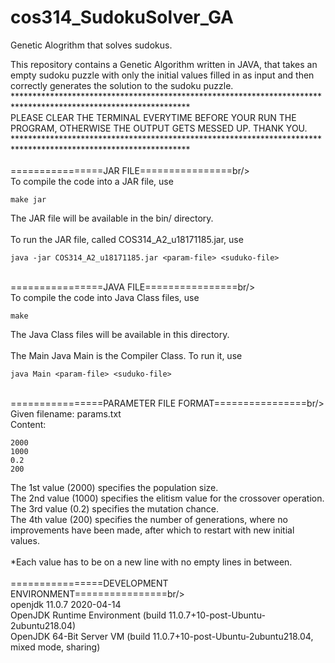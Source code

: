 # cos314_SudokuSolver_GA
Genetic Alogrithm that solves sudokus.<br/>

This repository contains a Genetic Algorithm written in JAVA, that takes an empty sudoku puzzle with only the initial values filled in as input and then correctly generates the solution to the sudoku puzzle.
<br/>
****************************************************************************************************************<br/>
PLEASE CLEAR THE TERMINAL EVERYTIME BEFORE YOUR RUN THE PROGRAM, OTHERWISE THE OUTPUT GETS MESSED UP. THANK YOU.<br/>
****************************************************************************************************************<br/>
<br/>
================JAR FILE================br/>
<br/>
To compile the code into a JAR file, use

	make jar

The JAR file will be available in the bin/ directory.<br/>
<br/>
To run the JAR file, called COS314_A2_u18171185.jar, use

	java -jar COS314_A2_u18171185.jar <param-file> <suduko-file>
<br/>
================JAVA FILE================br/>
<br/>
To compile the code into Java Class files, use

	make

The Java Class files will be available in this directory.<br/>
<br/>
The Main Java Main is the Compiler Class. To run it, use

	java Main <param-file> <suduko-file>
<br/>
================PARAMETER FILE FORMAT================br/>
<br/>
Given filename: params.txt<br/>
Content:

	2000
	1000
	0.2
	200

The 1st value (2000) specifies the population size.<br/>
The 2nd value (1000) specifies the elitism value for the crossover operation.<br/>
The 3rd value (0.2)  specifies the mutation chance.<br/>
The 4th value (200)  specifies the number of generations, where no improvements have been made, after which to restart with new initial values.<br/>
<br/>
*Each value has to be on a new line with no empty lines in between.<br/>
<br/>
================DEVELOPMENT ENVIRONMENT================br/>
<br/>
openjdk 11.0.7 2020-04-14<br/>
OpenJDK Runtime Environment (build 11.0.7+10-post-Ubuntu-2ubuntu218.04)<br/>
OpenJDK 64-Bit Server VM (build 11.0.7+10-post-Ubuntu-2ubuntu218.04, mixed mode, sharing)<br/>
